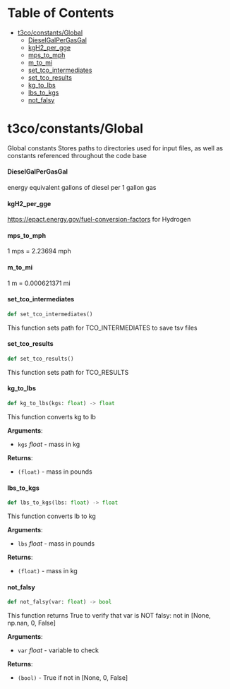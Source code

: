 # Table of Contents

* [t3co/constants/Global](#t3co/constants/Global)
  * [DieselGalPerGasGal](#t3co/constants/Global.DieselGalPerGasGal)
  * [kgH2\_per\_gge](#t3co/constants/Global.kgH2_per_gge)
  * [mps\_to\_mph](#t3co/constants/Global.mps_to_mph)
  * [m\_to\_mi](#t3co/constants/Global.m_to_mi)
  * [set\_tco\_intermediates](#t3co/constants/Global.set_tco_intermediates)
  * [set\_tco\_results](#t3co/constants/Global.set_tco_results)
  * [kg\_to\_lbs](#t3co/constants/Global.kg_to_lbs)
  * [lbs\_to\_kgs](#t3co/constants/Global.lbs_to_kgs)
  * [not\_falsy](#t3co/constants/Global.not_falsy)

<a id="t3co/constants/Global"></a>

# t3co/constants/Global

Global constants
Stores paths to directories used for input files, as well as constants referenced throughout the code base

<a id="t3co/constants/Global.DieselGalPerGasGal"></a>

#### DieselGalPerGasGal

energy equivalent gallons of diesel per 1 gallon gas

<a id="t3co/constants/Global.kgH2_per_gge"></a>

#### kgH2\_per\_gge

https://epact.energy.gov/fuel-conversion-factors for Hydrogen

<a id="t3co/constants/Global.mps_to_mph"></a>

#### mps\_to\_mph

1 mps = 2.23694 mph

<a id="t3co/constants/Global.m_to_mi"></a>

#### m\_to\_mi

1 m = 0.000621371 mi

<a id="t3co/constants/Global.set_tco_intermediates"></a>

#### set\_tco\_intermediates

```python
def set_tco_intermediates()
```

This function sets path for TCO_INTERMEDIATES to save tsv files

<a id="t3co/constants/Global.set_tco_results"></a>

#### set\_tco\_results

```python
def set_tco_results()
```

This function sets path for TCO_RESULTS

<a id="t3co/constants/Global.kg_to_lbs"></a>

#### kg\_to\_lbs

```python
def kg_to_lbs(kgs: float) -> float
```

This function converts kg to lb

**Arguments**:

- `kgs` _float_ - mass in kg
  

**Returns**:

- `(float)` - mass in pounds

<a id="t3co/constants/Global.lbs_to_kgs"></a>

#### lbs\_to\_kgs

```python
def lbs_to_kgs(lbs: float) -> float
```

This function converts lb to kg

**Arguments**:

- `lbs` _float_ - mass in pounds
  

**Returns**:

- `(float)` - mass in kg

<a id="t3co/constants/Global.not_falsy"></a>

#### not\_falsy

```python
def not_falsy(var: float) -> bool
```

This function returns True to verify that var is NOT falsy: not in [None, np.nan, 0, False]


**Arguments**:

- `var` _float_ - variable to check
  

**Returns**:

- `(bool)` - True if not in [None, 0, False]

